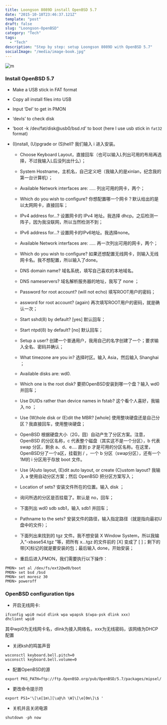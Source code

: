 ```yaml
---
title: Loongson 8089D install OpenBSD 5.7
date: "2015-10-18T23:46:37.121Z"
template: "post"
draft: false
slug: "Loongson-OpenBSD"
category: "Tech"
tags:
  - "Tech"
description: "Step by step: setup Loongson 8089D with OpenBSD 5.7"
socialImage: "/media/image-book.jpg"
---
```


![m](/media/20151019.png)

### Install OpenBSD 5.7

- Make a USB stick in FAT format

- Copy all install files into USB

- Input ‘Del’ to get in PMON

- ‘devls’ to check disk

- ‘boot -k /dev/fat/disk@usb0/bsd.rd’ to boot (here I use usb stick in `fat32` format)

- (I)nstall, (U)pgrade or (S)hell? 我们输入 i 进入安装。

  -  Choose Keyboard Layout，直接回车（也可以输入L列出可用的布局再选择，不过我输入L后没列出什么）；

  -  System Hostname，主机名，自己定义吧（我输入的是xinlan，纪念我的第一台计算机）；

  -  Available Network interfaces are: ..... 列出可用的网卡，两个；

  -  Which do you wish to configure? 你想配置哪一个网卡？默认给出的是以太网网卡，直接回车；

  -  IPv4 address for...? 设置网卡的 IPv4 地址。我选择 dhcp。之后检测一阵子，因为我没联网，所以当然检测不到；

  -  IPv6 address for...? 设置网卡的IPv6地址。我选择none。

  -  Available Network interfaces are: ..... 再一次列出可用的网卡，两个；

  -  Which do you wish to configure? 如果还想配置无线网卡，则输入无线网卡名。我不想配置，所以输入了done。

  -  DNS domain name? 域名系统，填写自己喜欢的本地域名。

  -  DNS nameservers? 域名解析服务器的地址，我写了 none ；

  -  Password for root account? (will not echo) 填写ROOT用户的密码；

  -  assword for root account? (again) 再次填写ROOT用户的密码，就是确认一次；

  -  Start sshd(8) by default? [yes] 默认回车；

  -  Start ntpd(8) by default? [no] 默认回车；

  -  Setup a user? 创建一个普通用户，我用自己的名字创建了一个；要求输入全名、密码并确认；

  -  What timezone are you in? 选择时区。输入 Asia，然后输入 Shanghai ；

  -  Available disks are: wd0.

  -  Which one is the root disk? 要把OpenBSD安装到哪一个盘？输入 wd0 并回车；

  -  Use DUIDs rather than device names in fstab? 这个看个人喜好，我输入 no ；

  -  Use (W)hole disk or (E)dit the MBR? [whole] 使用整块硬盘还是自己分区？我直接回车，使用整块硬盘；

  -  OpenBSD 根据硬盘大小（2G，囧）自动产生了分区方案。注意，OpenBSD 的分区名称，c 代表整个磁盘（其实这不是一个分区），b 代表 swap 分区，剩余 a、d、e.... 直到 p 才是可用的分区名称。在这里，OpenBSD分了一个a区，挂载到 / ，一个 b 分区（swap分区），还有一个1M的 i 分区用于存放 boot 文件。

  -  Use (A)uto layout, (E)dit auto layout, or create (C)ustom layout? 我输入 a 使用自动分区方案；然后 OpenBSD 把分区方案写入；

  -  Location of sets? 安装文件所在的位置。输入 disk ；

  -  询问所选的分区是否挂载了。默认是 no，回车；

  -  下面列出 wd0 sdb sdb1，输入 sdb1 并回车；

  -  Pathname to the sets? 安装文件的路径，输入指定路径（就是指向最初U盘中的文件）；

  -  下面列出来找到的 tgz 文件。我不想安装 X Window System，所以我输入“-xbase54.tgz ”等，把所有 x...tgz 的文件前的 [X] 变成了 [ ]；剩下的带[X]标记的就是要安装的包；最后输入 done，开始安装；

  -  重启后进入PMON，我们需要执行以下操作：

```shell
PMON> set al /dev/fs/ext2@wd0/boot
PMON> set bsd /bsd
PMON> set moresz 30
PMON> poweroff
```


### OpenBSD configuration tips

- 开启无线网卡:

```shell
ifconfig wpi0 nwid dlink wpa wpapsk $(wpa-psk dlink xxx)
dhclient wpi0
```

其中wpi0为无线网卡名，dlink为接入网络名，xxx为无线密码，该网络为DHCP配置

- 关闭ksh的鸣笛声音

```shell
wsconsctl keyboard.bell.pitch=0
wsconsctl keyboard.bell.volume=0
```

- 配置OpenBSD的源

```shell
export PKG_PATH=ftp://ftp.OpenBSD.org/pub/OpenBSD/5.7/packages/mipsel/
```

- 更改命令提示符

```shell
export PS1='\[\e[1m\][\u@\h \W]\[\e[0m\]\$ '
```

- 关机并且关闭电源

```shell
shutdown -ph now
```


